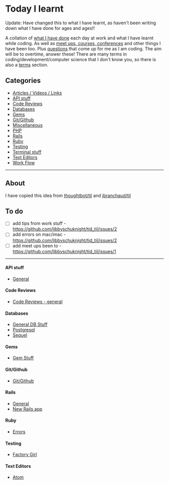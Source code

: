 # Today I learnt

Update: Have changed this to what I have learnt, as haven't been writing down what I have done for ages and ages!!

A collation of [what I have done](tid.md) each day at work and what I have learnt while coding.
As well as [meet ups, courses, conferences](courses_etc.md) and other things I have been too.
Plus [questions](questions.md) that come up for me as I am coding. The aim will be to overtime, answer these!
There are many terms in coding/development/computer science that I don't know you, so there is also a [terms](terms.md) section.

## Categories

- [Articles / Videos / Links](/articles_videos_links.md)
- [API stuff](#api-stuff)
- [Code Reviews](#code-reviews)
- [Databases](#databases)
- [Gems](#gems)
- [Git/Github](#gitgithub)
- [Miscellaneous](miscellaneous.md)
- [PHP](php.md)
- [Rails](#rails)
- [Ruby](#ruby)
- [Testing](#testing)
- [Terminal stuff](/terminal/terminal_stuff.md)
- [Text Editors](#text-editors)
- [Work Flow](work_flow.md)

---


## About

I have copied this idea from [thoughtbot/til](https://github.com/thoughtbot/til) and [jbranchaud/til](https://github.com/jbranchaud/til)

## To do

- [ ] add tips from work stuff - https://github.com/libbyschuknight/tid_til/issues/2
- [ ] add errors on mac/imac - https://github.com/libbyschuknight/tid_til/issues/2
- [ ] add meet ups been to - https://github.com/libbyschuknight/tid_til/issues/1

---

#### API stuff

- [General](api_stuff/general.md)

#### Code Reviews

- [Code Reviews - general](code_reviews/code_reviews_general.md)

#### Databases

- [General DB Stuff](databases/databases.md)
- [Postgresql](databases/postgresql.md)
- [Sequel](databases/sequel.md)

#### Gems

- [Gem Stuff](/gems/gem_stuff.md)

#### Git/Github

- [Git/Github](/git_github/git.md)

#### Rails

- [General](/rails/rails.md)
- [New Rails app](/rails/new_rails_app.md)

#### Ruby

- [Errors](/ruby/errors.md)

#### Testing

- [Factory Girl](/testing/factory_girl.md)

#### Text Editors

- [Atom](/text_editors/atom.md)
